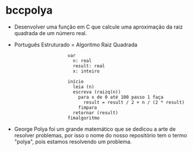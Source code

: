 # bccpolya
- Desenvolver uma função em C que calcule uma aproximação da raiz quadrada de um número real.

- Português Estruturado = Algoritmo Raiz Quadrada

                          var
                            n: real
                            result: real
                            x: inteiro
                           
                          início
                            leia (n)
                            escreva (raizq(n))
                              para x de 0 até 100 passo 1 faça
                                result = result / 2 + n / (2 * result)
                              fimpara
                            retornar (result)
                          fimalgoritmo        
                        
 - George Polya foi um grande matemático que se dedicou a arte de resolver problemas, por isso o nome do nosso repositório tem o termo "polya", pois estamos resolvendo um problema.

